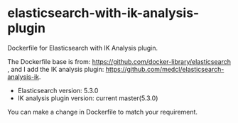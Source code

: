 # elasticsearch-with-ik-analysis-plugin

Dockerfile for Elasticsearch with IK Analysis plugin.

The Dockerfile base is from: https://github.com/docker-library/elasticsearch , and I add the IK analysis plugin: https://github.com/medcl/elasticsearch-analysis-ik. 

* Elasticsearch version: 5.3.0
* IK analysis plugin version: current master(5.3.0)

You can make a change in Dockerfile to match your requirement.
